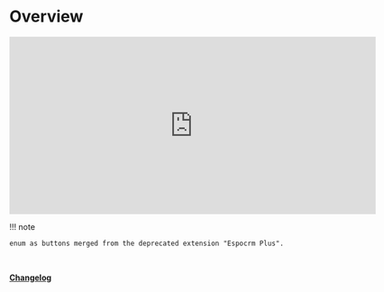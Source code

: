 # Overview

<iframe width="650" height="315" src="https://www.youtube.com/embed/v4LZkH17A2k" frameborder="0" allow="accelerometer; autoplay; clipboard-write; encrypted-media; gyroscope; picture-in-picture" allowfullscreen></iframe>
<br>

!!! note

    enum as buttons merged from the deprecated extension "Espocrm Plus".

<br>

**<font color=gray> [Changelog](changelog.md) </font>**